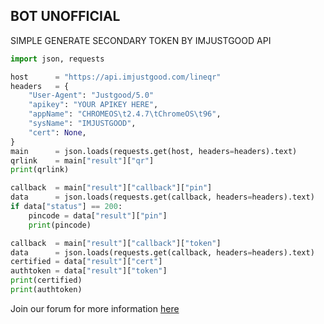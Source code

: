 ## BOT UNOFFICIAL
SIMPLE GENERATE SECONDARY TOKEN BY IMJUSTGOOD API

```python
import json, requests

host      = "https://api.imjustgood.com/lineqr"
headers   = {
    "User-Agent": "Justgood/5.0"
    "apikey": "YOUR APIKEY HERE",
    "appName": "CHROMEOS\t2.4.7\tChromeOS\t96",
    "sysName": "IMJUSTGOOD",
    "cert": None,
}
main      = json.loads(requests.get(host, headers=headers).text)
qrlink    = main["result"]["qr"]
print(qrlink)

callback  = main["result"]["callback"]["pin"]
data      = json.loads(requests.get(callback, headers=headers).text)
if data["status"] == 200:
    pincode = data["result"]["pin"]
    print(pincode)

callback  = main["result"]["callback"]["token"]
data      = json.loads(requests.get(callback, headers=headers).text)
certified = data["result"]["cert"]
authtoken = data["result"]["token"]
print(certified)
print(authtoken)
```

Join our forum for more information <a href="https://api.imjustgood.com/custom/forum">here</a>
